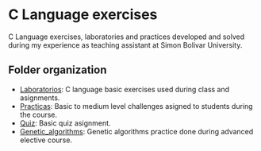 C Language exercises
==============

C Language exercises, laboratories and practices developed and solved during my experience as teaching assistant at Simon Bolivar University.

Folder organization
------------------

- [Laboratorios](https://github.com/Daniellopezluis/C_exercises/tree/master/Laboratorios): C language basic exercises used during class and asignments.
- [Practicas](https://github.com/Daniellopezluis/C_exercises/tree/master/Practicas): Basic to medium level challenges asigned to students during the course.
- [Quiz](https://github.com/Daniellopezluis/C_exercises/tree/master/Quiz): Basic quiz asignment.
- [Genetic_algorithms](https://github.com/Daniellopezluis/C_exercises/tree/master/genetic_algorithms): Genetic algorithms practice done during advanced elective course.

